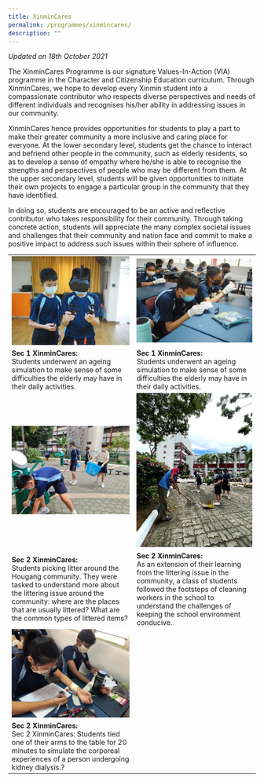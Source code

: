 ```yaml
---
title: XinminCares
permalink: /programmes/xinmincares/
description: ""
---
```

_Updated on 18th October 2021_

  

The XinminCares Programme is our signature Values-In-Action (VIA) programme in the Character and Citizenship Education curriculum. Through XinminCares, we hope to develop every Xinmin student into a compassionate contributor who respects diverse perspectives and needs of different individuals and recognises his/her ability in addressing issues in our community.

  

XinminCares hence provides opportunities for students to play a part to make their greater community a more inclusive and caring place for everyone. At the lower secondary level, students get the chance to interact and befriend other people in the community, such as elderly residents, so as to develop a sense of empathy where he/she is able to recognise the strengths and perspectives of people who may be different from them. At the upper secondary level, students will be given opportunities to initiate their own projects to engage a particular group in the community that they have identified.  

  

In doing so, students are encouraged to be an active and reflective contributor who takes responsibility for their community. Through taking concrete action, students will appreciate the many complex societal issues and challenges that their community and nation face and commit to make a positive impact to address such issues within their sphere of influence.&nbsp;  

  



| |  |
| -------- | -------- |
| ![](/images/Xinmincare1.jpeg)| ![](/images/Xinmincare2.jpeg) |
| **Sec 1 XinminCares:** <br>Students underwent an ageing simulation to make sense of some difficulties the elderly may have in their daily activities.   | **Sec 1 XinminCares:** <br>Students underwent an ageing simulation to make sense of some difficulties the elderly may have in their daily activities.   |
| ![](/images/Xinmincare5.jpeg)| ![](/images/Xinmincare6.jpeg) |
| **Sec 2 XinminCares:** <br>Students picking litter around the Hougang community. They were tasked to understand more about the littering issue around the community: where are the places that are usually littered? What are the common types of littered items?   | **Sec 2 XinminCares:** <br>As an extension of their learning from the littering issue in the community, a class of students followed the footsteps of cleaning workers in the school to understand the challenges of keeping the school environment conducive.  |
| ![](/images/Xinmincare7.jpeg)| |
| **Sec 2 XinminCares:** <br>Sec 2 XinminCares: Students tied one of their arms to the table for 20 minutes to simulate the corporeal experiences of a person undergoing kidney dialysis.?   |  |